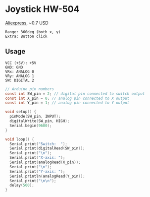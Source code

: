 # Joystick HW-504

[Aliexpress](https://www.aliexpress.com/item/4000282446081.html), ~0.7 USD

```
Range: 360deg (both x, y)
Extra: Button click
```

## Usage

```
VCC (+5V): +5V
GND: GND
VRx: ANALOG 0
VRy: ANALOG 1
SW: DIGITAL 2
```

```c
// Arduino pin numbers
const int SW_pin = 2; // digital pin connected to switch output
const int X_pin = 0; // analog pin connected to X output
const int Y_pin = 1; // analog pin connected to Y output

void setup() {
  pinMode(SW_pin, INPUT);
  digitalWrite(SW_pin, HIGH);
  Serial.begin(9600);
}

void loop() {
  Serial.print("Switch:  ");
  Serial.print(digitalRead(SW_pin));
  Serial.print("\n");
  Serial.print("X-axis: ");
  Serial.print(analogRead(X_pin));
  Serial.print("\n");
  Serial.print("Y-axis: ");
  Serial.println(analogRead(Y_pin));
  Serial.print("\n\n");
  delay(500);
}
```

